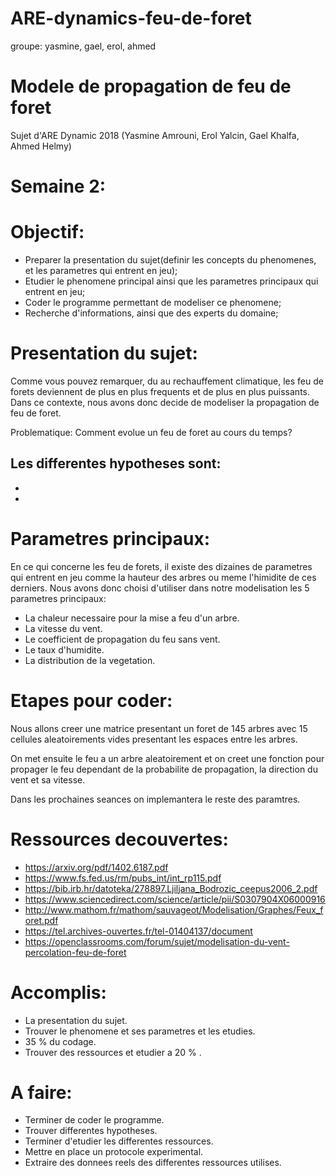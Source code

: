 # ARE-dynamics-feu-de-foret
groupe: yasmine, gael, erol, ahmed
# Modele de propagation de feu de foret
Sujet d'ARE Dynamic 2018 (Yasmine Amrouni, Erol Yalcin, Gael Khalfa, Ahmed Helmy)

# Semaine 2:
# Objectif:
- Preparer la presentation du sujet(definir les concepts du phenomenes, et les parametres qui entrent en jeu);
- Etudier le phenomene principal ainsi que les parametres principaux qui entrent en jeu; 
- Coder le programme permettant de modeliser ce phenomene;
- Recherche d'informations, ainsi que des experts du domaine;

# Presentation du sujet:

Comme vous pouvez remarquer, du au rechauffement climatique, les feu de forets deviennent de plus en plus frequents et de plus en plus puissants. Dans ce contexte, nous avons donc decide de modeliser la propagation de feu de foret.

Problematique: Comment evolue un feu de foret au cours du temps?

Les differentes hypotheses sont:
-
-
-

# Parametres principaux:

En ce qui concerne les feu de forets, il existe des dizaines de parametres qui entrent en jeu comme la hauteur des arbres ou meme l'himidite de ces derniers. Nous avons donc choisi d'utiliser dans notre modelisation les 5 parametres principaux: 

- La chaleur necessaire pour la mise a feu d'un arbre.
- La vitesse du vent.
- Le coefficient de propagation du feu sans vent.
- Le taux d'humidite.
- La distribution de la vegetation.

#  Etapes pour coder:

Nous allons creer une matrice presentant un foret de 145 arbres avec 15 cellules aleatoirements vides presentant les espaces entre les arbres.

On met ensuite le feu a un arbre aleatoirement et on creet une fonction pour propager le feu dependant de la probabilite de propagation, la direction du vent et sa vitesse. 

Dans les prochaines seances on implemantera le reste des paramtres. 

# Ressources decouvertes:
- https://arxiv.org/pdf/1402.6187.pdf
- https://www.fs.fed.us/rm/pubs_int/int_rp115.pdf
- https://bib.irb.hr/datoteka/278897.Ljiljana_Bodrozic_ceepus2006_2.pdf
- https://www.sciencedirect.com/science/article/pii/S0307904X06000916
- http://www.mathom.fr/mathom/sauvageot/Modelisation/Graphes/Feux_foret.pdf
- https://tel.archives-ouvertes.fr/tel-01404137/document
- https://openclassrooms.com/forum/sujet/modelisation-du-vent-percolation-feu-de-foret


# Accomplis:
- La presentation du sujet.
- Trouver le phenomene et ses parametres et les etudies.
- 35 % du codage.
- Trouver des ressources et etudier a 20 % .


# A faire:
- Terminer de coder le programme.
- Trouver differentes hypotheses.
- Terminer d'etudier les differentes ressources.
- Mettre en place un protocole experimental.
- Extraire des donnees reels des differentes ressources utilises.
